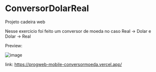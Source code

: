 # ConversorDolarReal
Projeto cadeira web

Nesse exercicio foi feito um conversor de moeda no caso Real -> Dolar e Dolar -> Real

Preview: 

![image](https://user-images.githubusercontent.com/70291159/160947150-03ee17b7-731f-42d3-bd70-073df6cba9a3.png)


link: https://progweb-mobile-conversormoeda.vercel.app/
